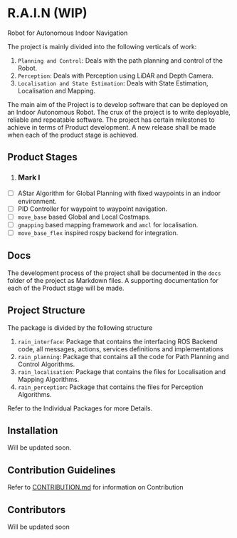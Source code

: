 # R.A.I.N (WIP)
Robot for Autonomous Indoor Navigation

The project is mainly divided into the following verticals of work:
1. `Planning and Control`: Deals with the path planning and control of the Robot.
2. `Perception`: Deals with Perception using LiDAR and Depth Camera.
3. `Localisation and State Estimation`: Deals with State Estimation, Localisation and Mapping.

The main aim of the Project is to develop software that can be deployed on an Indoor Autonomous Robot. The crux of the project is to write deployable, reliable and repeatable software. The project has certain milestones to achieve in terms of Product development. A new release shall be made when each of the product stage is achieved.

## Product Stages
1. ### Mark I
- [ ] AStar Algorithm for Global Planning with fixed waypoints in an indoor environment.
- [ ] PID Controller for waypoint to waypoint navigation.
- [ ] `move_base` based Global and Local Costmaps.
- [ ] `gmapping` based mapping framework and `amcl` for localisation.
- [ ] `move_base_flex` inspired rospy backend for integration.

## Docs
The development process of the project shall be documented in the `docs` folder of the project as Markdown files. A supporting documentation for each of the Product stage will be made.

## Project Structure
The package is divided by the following structure
1. `rain_interface`: Package that contains the interfacing ROS Backend code, all messages, actions, services definitions and implementations
2. `rain_planning`: Package that contains all the code for Path Planning and Control Algorithms.
3. `rain_localisation`: Package that contains the files for Localisation and Mapping Algorithms.
4. `rain_perception`: Package that contains the files for Perception Algorithms.

Refer to the Individual Packages for more Details.
## Installation
Will be updated soon.

## Contribution Guidelines
Refer to [CONTRIBUTION.md](CONTRIBUTION.md) for information on Contribution

## Contributors
Will be updated soon
